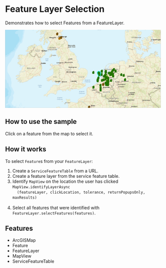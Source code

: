 <h1>Feature Layer Selection</h1>

<p>Demonstrates how to select Features from a FeatureLayer.</p>

<p><img src="FeatureLayerSelection.PNG"/></p>

<h2>How to use the sample</h2>

<p>Click on a feature from the map to select it.</p>

<h2>How it works</h2>

<p>To select <code>Feature</code>s from your <code>FeatureLayer</code>:</p>

<ol>
  <li>Create a <code>ServiceFeatureTable</code> from a URL.</li>
  <li>Create a feature layer from the service feature table.</li>
  <li>Identify <code>MapView</code> on the location the user has clicked <code>MapView.identifyLayerAsync
  (featureLayer, clickLocation, tolerance, returnPopupsOnly, maxResults)
    </code></li>
  <li>Select all features that were identified with <code>FeatureLayer.selectFeatures(features)</code>.</li>
</ol>

<h2>Features</h2>

<ul>
  <li>ArcGISMap</li>
  <li>Feature</li>
  <li>FeatureLayer</li>
  <li>MapView</li>
  <li>ServiceFeatureTable</li>
</ul>
